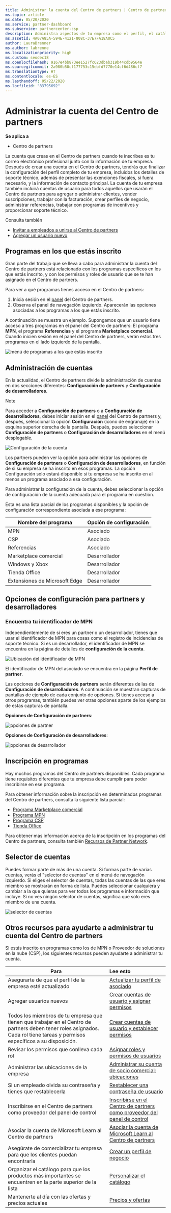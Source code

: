```yaml
---
title: Administrar la cuenta del Centro de partners | Centro de partners
ms.topic: article
ms.date: 05/20/2020
ms.service: partner-dashboard
ms.subservice: partnercenter-csp
description: Administra aspectos de tu empresa como el perfil, el catálogo, la información bancaria y fiscal, los roles, los permisos y mucho más en el Centro de partners.
ms.assetid: 4A07A85A-594E-4121-808C-37E7FA18A0C5
author: LauraBrenner
ms.author: labrenne
ms.localizationpriority: high
ms.custom: seodec18
ms.openlocfilehash: 9167e4bb873ee1527fc623dbab319b44cdb9564e
ms.sourcegitcommit: 2a980b50cf177753c15ebfd7770e14cf6d486cf7
ms.translationtype: HT
ms.contentlocale: es-ES
ms.lasthandoff: 05/22/2020
ms.locfileid: "83795692"
---
```

# <a name="manage-your-partner-center-account"></a>Administrar la cuenta del Centro de partners

**Se aplica a**

- Centro de partners

La cuenta que creas en el Centro de partners cuando te inscribes es tu correo electrónico profesional junto con la información de tu empresa. Después de crear una cuenta en el Centro de partners, tendrás que finalizar la configuración del perfil completo de tu empresa, incluidos los detalles de soporte técnico, además de presentar las exenciones fiscales, si fuera necesario, y la información de contacto principal. La cuenta de tu empresa también incluirá cuentas de usuario para todos aquellos que usarán el Centro de partners para agregar o administrar clientes, vender suscripciones, trabajar con la facturación, crear perfiles de negocio, administrar referencias, trabajar con programas de incentivos y proporcionar soporte técnico.

Consulta también 
- [Invitar a empleados a unirse al Centro de partners](guide-to-migration.md)
- [Agregar un usuario nuevo](create-user-accounts-and-set-permissions.md)

## <a name="programs-in-which-you-are-enrolled"></a>Programas en los que estás inscrito

Gran parte del trabajo que se lleva a cabo para administrar la cuenta del Centro de partners está relacionado con los programas específicos en los que estás inscrito, y con los permisos y roles de usuario que se te han asignado en el Centro de partners.

Para ver a qué programas tienes acceso en el Centro de partners:

1. Inicia sesión en el [panel](https://partner.microsoft.com/dashboard) del Centro de partners.
2. Observa el panel de navegación izquierdo. Aparecerán las opciones asociadas a los programas a los que estás inscrito.

A continuación se muestra un ejemplo. Supongamos que un usuario tiene acceso a tres programas en el panel del Centro de partners: El programa **MPN**, el programa **Referencias** y el programa **Marketplace comercial**. Cuando inicien sesión en el panel del Centro de partners, verán estos tres programas en el lado izquierdo de la pantalla.

![menú de programas a los que estás inscrito](images/accountsettings/programs-enrolled-left-nav.png)

## <a name="account-management"></a>Administración de cuentas

En la actualidad, el Centro de partners divide la administración de cuentas en dos secciones diferentes: **Configuración de partners** y **Configuración de desarrolladores**.

>[!NOTE]
>Para acceder a **Configuración de partners** o a **Configuración de desarrolladores**, debes iniciar sesión en el [panel](https://partner.microsoft.com/dashboard) del Centro de partners y, después, seleccionar la opción **Configuración** (icono de engranaje) en la esquina superior derecha de la pantalla. Después, puedes seleccionar **Configuración de partners** o **Configuración de desarrolladores** en el menú desplegable.

![Configuración de la cuenta](images/accountsettings/account1.png)

Los partners pueden ver la opción para administrar las opciones de **Configuración de partners** o **Configuración de desarrolladores**, en función de si su empresa se ha inscrito en esos programas. La opción Configuración solo estará disponible si tu empresa se ha inscrito en al menos un programa asociado a esa configuración.

Para administrar la configuración de la cuenta, debes seleccionar la opción de configuración de la cuenta adecuada para el programa en cuestión.  

Esta es una lista parcial de los programas disponibles y la opción de configuración correspondiente asociada a ese programa:

|**Nombre del programa**   |**Opción de configuración** |
|---------------------|:-----------------------|
|MPN   |Asociado|
|CSP    |Asociado|
|Referencias   |Asociado|
|Marketplace comercial|Desarrollador|
|Windows y Xbox|Desarrollador|
|Tienda Office|Desarrollador|
|Extensiones de Microsoft Edge|Desarrollador|

## <a name="partner-and-developer-settings-options"></a>Opciones de configuración para partners y desarrolladores

### <a name="locate-your-mpn-id"></a>Encuentra tu identificador de MPN

Independientemente de si eres un partner o un desarrollador, tienes que usar el identificador de MPN para cosas como el registro de incidencias de soporte técnico. Si es un desarrollador, el identificador de MPN se encuentra en la página de detalles de **configuración de la cuenta**.

![Ubicación del identificador de MPN](images/accountsettings/devmpnlocation.png)

El identificador de MPN del asociado se encuentra en la página **Perfil de partner**.

Las opciones de **Configuración de partners** serán diferentes de las de **Configuración de desarrolladores**. A continuación se muestran capturas de pantallas de ejemplo de cada conjunto de opciones. Si tienes acceso a otros programas, también puedes ver otras opciones aparte de los ejemplos de estas capturas de pantalla.

**Opciones de Configuración de partners**:

![opciones de partner](images/accountsettings/partneroptions.png)

**Opciones de Configuración de desarrolladores**:

![opciones de desarrollador](images/accountsettings/devoptions.png)


## <a name="enrolling-in-programs"></a>Inscripción en programas

Hay muchos programas del Centro de partners disponibles. Cada programa tiene requisitos diferentes que tu empresa debe cumplir para poder inscribirse en ese programa.

Para obtener información sobre la inscripción en determinados programas del Centro de partners, consulta la siguiente lista parcial:

- [Programa Marketplace comercial](https://docs.microsoft.com/azure/marketplace/partner-center-portal/create-account)
- [Programa MPN](https://support.microsoft.com/help/4500026/enroll-and-subscribe-to-your-microsoft-partner-network-membership-in-p?tpqid=100-000012)
- [Programa CSP](https://docs.microsoft.com/partner-center/enrolling-in-the-csp-program)
- [Tienda Office](https://partner.microsoft.com/dashboard/account/v3/enrollment/introduction/office)

Para obtener más información acerca de la inscripción en los programas del Centro de partners, consulta también [Recursos de Partner Network](https://partner.microsoft.com/).

## <a name="the-account-picker"></a>Selector de cuentas

Puedes formar parte de más de una cuenta. Si formas parte de varias cuentas, verás el "selector de cuentas" en el menú de navegación izquierdo. Si eliges el selector de cuentas, todas las cuentas de las que eres miembro se mostrarán en forma de lista. Puedes seleccionar cualquiera y cambiar a la que quieras para ver todos los programas e información que incluye. Si no ves ningún selector de cuentas, significa que solo eres miembro de una cuenta.

![selector de cuentas](images/accountsettings/accountpicker.png)

## <a name="other-resources-to-help-you-manage-your-partner-center-account"></a>Otros recursos para ayudarte a administrar tu cuenta del Centro de partners

Si estás inscrito en programas como los de MPN o Proveedor de soluciones en la nube (CSP), los siguientes recursos pueden ayudarte a administrar tu cuenta.

|**Para**   |**Lee esto**   |
|-----------------------|:-----------------------|
|Asegurarte de que el perfil de la empresa esté actualizado   |[Actualizar tu perfil de asociado](update-your-partner-profile.md)|
|Agregar usuarios nuevos|[Crear cuentas de usuario y asignar permisos](create-user-accounts-and-set-permissions.md)|
|Todos los miembros de tu empresa que tienen que trabajar en el Centro de partners deben tener roles asignados. Cada rol tiene tareas y permisos específicos a su disposición.|[Crear cuentas de usuario y establecer permisos](create-user-accounts-and-set-permissions.md)|
|Revisar los permisos que conlleva cada rol|[Asignar roles y permisos de usuarios](permissions-overview.md)
|Administrar las ubicaciones de la empresa|[Administrar su cuenta de socio comercial: ubicaciones](manage-locations.md)
|Si un empleado olvida su contraseña y tienes que restablecerla  |[Restablecer una contraseña de usuario](reset-a-user-password.md)|
|Inscribirse en el Centro de partners como proveedor del panel de control|[Inscribirse en el Centro de partners como proveedor del panel de control](enroll-as-cpv.md)|
|Asociar la cuenta de Microsoft Learn al Centro de partners|[Asociar la cuenta de Microsoft Learn al Centro de partners](ms-learn-associate.md)|
|Asegúrate de comercializar tu empresa para que los clientes puedan encontrarla   |[Crear un perfil de negocio](create-a-marketing-profile.md)|
|Organizar el catálogo para que los productos más importantes se encuentren en la parte superior de la lista   |[Personalizar el catálogo](customize-the-catalog.md)|
|Mantenerte al día con las ofertas y precios actuales   |[Precios y ofertas](pricing-and-offers.md)|